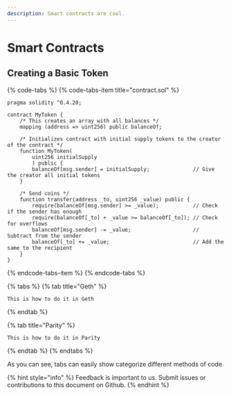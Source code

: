 ```yaml
---
description: Smart contracts are cool.
---
```


# Smart Contracts

## Creating a Basic Token

{% code-tabs %}
{% code-tabs-item title="contract.sol" %}
```text
pragma solidity ^0.4.20;

contract MyToken {
    /* This creates an array with all balances */
    mapping (address => uint256) public balanceOf;

    /* Initializes contract with initial supply tokens to the creator of the contract */
    function MyToken(
        uint256 initialSupply
        ) public {
        balanceOf[msg.sender] = initialSupply;              // Give the creator all initial tokens
    }

    /* Send coins */
    function transfer(address _to, uint256 _value) public {
        require(balanceOf[msg.sender] >= _value);           // Check if the sender has enough
        require(balanceOf[_to] + _value >= balanceOf[_to]); // Check for overflows
        balanceOf[msg.sender] -= _value;                    // Subtract from the sender
        balanceOf[_to] += _value;                           // Add the same to the recipient
    }
}
```
{% endcode-tabs-item %}
{% endcode-tabs %}

{% tabs %}
{% tab title="Geth" %}
```text
This is how to do it in Geth
```
{% endtab %}

{% tab title="Parity" %}
```text
This is how to do it in Parity
```
{% endtab %}
{% endtabs %}

As you can see, tabs can easily show categorize different methods of code.

{% hint style="info" %}
Feedback is important to us. Submit issues or contributions to this document on Github.
{% endhint %}



